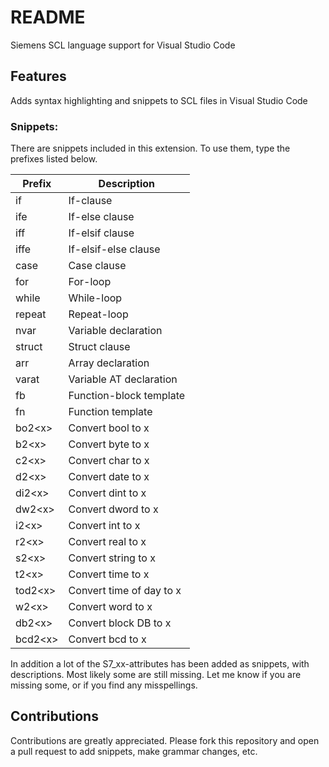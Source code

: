 # README

Siemens SCL language support for Visual Studio Code

## Features

Adds syntax highlighting and snippets to SCL files in Visual Studio Code

### Snippets:
There are snippets included in this extension. To use them, type the prefixes listed below.

| Prefix    | Description               |
| ------    | ------------              |
|if         |If-clause                  |
|ife        |If-else clause             |
|iff        |If-elsif clause            |
|iffe       |If-elsif-else clause       |
|case       |Case clause                |
|for        |For-loop                   |
|while      |While-loop                 |
|repeat     |Repeat-loop                |
|nvar       |Variable declaration       |
|struct     |Struct clause              |
|arr        |Array declaration          |
|varat      |Variable AT declaration    |
|fb         |Function-block template    |
|fn         |Function template          |
|bo2\<x\>   |Convert bool to x          |
|b2\<x\>    |Convert byte to x          |
|c2\<x\>    |Convert char to x          |
|d2\<x\>    |Convert date to x          |
|di2\<x\>   |Convert dint to x          |
|dw2\<x\>   |Convert dword to x         |
|i2\<x\>    |Convert int to x           |
|r2\<x\>    |Convert real to x          |
|s2\<x\>    |Convert string to x        |
|t2\<x\>    |Convert time to x          |
|tod2\<x\>  |Convert time of day to x   |
|w2\<x\>    |Convert word to x          |
|db2\<x\>   |Convert block DB to x      |
|bcd2\<x\>  |Convert bcd to x           |


In addition a lot of the S7_xx-attributes has been added as snippets, with descriptions. Most likely some are still missing. Let me know if you are missing some, or if you find any misspellings.


## Contributions

Contributions are greatly appreciated. Please fork this repository and open a pull request to add snippets, make grammar changes, etc.

